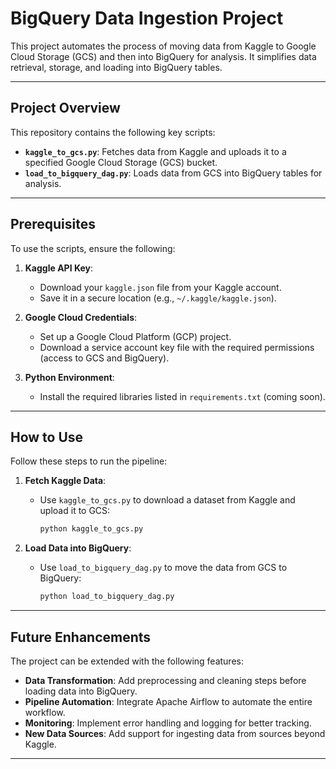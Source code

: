 # BigQuery Data Ingestion Project

This project automates the process of moving data from Kaggle to Google Cloud Storage (GCS) and then into BigQuery for analysis. It simplifies data retrieval, storage, and loading into BigQuery tables.

---

## Project Overview

This repository contains the following key scripts:

- **`kaggle_to_gcs.py`**: Fetches data from Kaggle and uploads it to a specified Google Cloud Storage (GCS) bucket.
- **`load_to_bigquery_dag.py`**: Loads data from GCS into BigQuery tables for analysis.

---

## Prerequisites

To use the scripts, ensure the following:

1. **Kaggle API Key**:
   - Download your `kaggle.json` file from your Kaggle account.
   - Save it in a secure location (e.g., `~/.kaggle/kaggle.json`).

2. **Google Cloud Credentials**:
   - Set up a Google Cloud Platform (GCP) project.
   - Download a service account key file with the required permissions (access to GCS and BigQuery).

3. **Python Environment**:
   - Install the required libraries listed in `requirements.txt` (coming soon).

---

## How to Use

Follow these steps to run the pipeline:

1. **Fetch Kaggle Data**:
   - Use `kaggle_to_gcs.py` to download a dataset from Kaggle and upload it to GCS:
     ```bash
     python kaggle_to_gcs.py
     ```

2. **Load Data into BigQuery**:
   - Use `load_to_bigquery_dag.py` to move the data from GCS to BigQuery:
     ```bash
     python load_to_bigquery_dag.py
     ```

---

## Future Enhancements

The project can be extended with the following features:

- **Data Transformation**: Add preprocessing and cleaning steps before loading data into BigQuery.
- **Pipeline Automation**: Integrate Apache Airflow to automate the entire workflow.
- **Monitoring**: Implement error handling and logging for better tracking.
- **New Data Sources**: Add support for ingesting data from sources beyond Kaggle.

---


